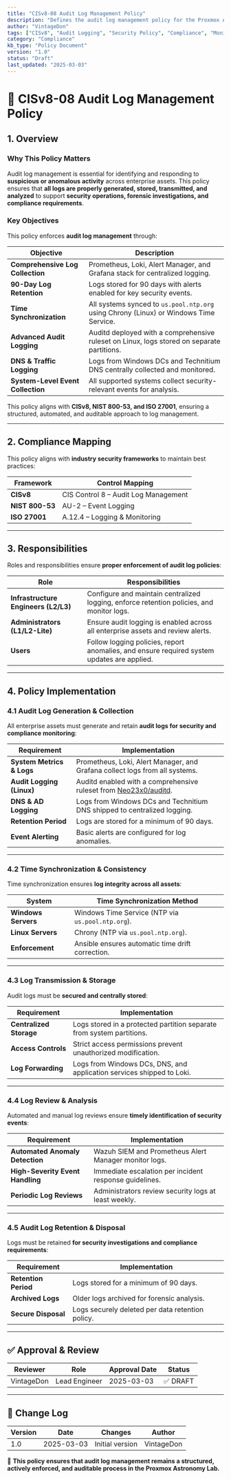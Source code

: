 ```yaml
---
title: "CISv8-08 Audit Log Management Policy"
description: "Defines the audit log management policy for the Proxmox Astronomy Lab, ensuring logs are generated, stored, transmitted, and analyzed for security monitoring and compliance."
author: "VintageDon"
tags: ["CISv8", "Audit Logging", "Security Policy", "Compliance", "Monitoring"]
category: "Compliance"
kb_type: "Policy Document"
version: "1.0"
status: "Draft"
last_updated: "2025-03-03"
---
```


# **📜 CISv8-08 Audit Log Management Policy**

## **1. Overview**

### **Why This Policy Matters**

Audit log management is essential for identifying and responding to **suspicious or anomalous activity** across enterprise assets. This policy ensures that **all logs are properly generated, stored, transmitted, and analyzed** to support **security operations, forensic investigations, and compliance requirements**.

### **Key Objectives**

This policy enforces **audit log management** through:

| **Objective** | **Description** |
|--------------|----------------|
| **Comprehensive Log Collection** | Prometheus, Loki, Alert Manager, and Grafana stack for centralized logging. |
| **90-Day Log Retention** | Logs stored for 90 days with alerts enabled for key security events. |
| **Time Synchronization** | All systems synced to `us.pool.ntp.org` using Chrony (Linux) or Windows Time Service. |
| **Advanced Audit Logging** | Auditd deployed with a comprehensive ruleset on Linux, logs stored on separate partitions. |
| **DNS & Traffic Logging** | Logs from Windows DCs and Technitium DNS centrally collected and monitored. |
| **System-Level Event Collection** | All supported systems collect security-relevant events for analysis. |

This policy aligns with **CISv8, NIST 800-53, and ISO 27001**, ensuring a structured, automated, and auditable approach to log management.

---

## **2. Compliance Mapping**

This policy aligns with **industry security frameworks** to maintain best practices:

| **Framework** | **Control Mapping** |
|--------------|------------------|
| **CISv8** | CIS Control 8 – Audit Log Management |
| **NIST 800-53** | AU-2 – Event Logging |
| **ISO 27001** | A.12.4 – Logging & Monitoring |

---

## **3. Responsibilities**

Roles and responsibilities ensure **proper enforcement of audit log policies**:

| **Role** | **Responsibilities** |
|---------|----------------------|
| **Infrastructure Engineers (L2/L3)** | Configure and maintain centralized logging, enforce retention policies, and monitor logs. |
| **Administrators (L1/L2-Lite)** | Ensure audit logging is enabled across all enterprise assets and review alerts. |
| **Users** | Follow logging policies, report anomalies, and ensure required system updates are applied. |

---

## **4. Policy Implementation**

### **4.1 Audit Log Generation & Collection**

All enterprise assets must generate and retain **audit logs for security and compliance monitoring**:

| **Requirement** | **Implementation** |
|--------------|------------------|
| **System Metrics & Logs** | Prometheus, Loki, Alert Manager, and Grafana collect logs from all systems. |
| **Audit Logging (Linux)** | Auditd enabled with a comprehensive ruleset from [Neo23x0/auditd](https://github.com/Neo23x0/auditd). |
| **DNS & AD Logging** | Logs from Windows DCs and Technitium DNS shipped to centralized logging. |
| **Retention Period** | Logs are stored for a minimum of 90 days. |
| **Event Alerting** | Basic alerts are configured for log anomalies. |

---

### **4.2 Time Synchronization & Consistency**

Time synchronization ensures **log integrity across all assets**:

| **System** | **Time Synchronization Method** |
|------------|---------------------------|
| **Windows Servers** | Windows Time Service (NTP via `us.pool.ntp.org`). |
| **Linux Servers** | Chrony (NTP via `us.pool.ntp.org`). |
| **Enforcement** | Ansible ensures automatic time drift correction. |

---

### **4.3 Log Transmission & Storage**

Audit logs must be **secured and centrally stored**:

| **Requirement** | **Implementation** |
|--------------|------------------|
| **Centralized Storage** | Logs stored in a protected partition separate from system partitions. |
| **Access Controls** | Strict access permissions prevent unauthorized modification. |
| **Log Forwarding** | Logs from Windows DCs, DNS, and application services shipped to Loki. |

---

### **4.4 Log Review & Analysis**

Automated and manual log reviews ensure **timely identification of security events**:

| **Requirement** | **Implementation** |
|--------------|------------------|
| **Automated Anomaly Detection** | Wazuh SIEM and Prometheus Alert Manager monitor logs. |
| **High-Severity Event Handling** | Immediate escalation per incident response guidelines. |
| **Periodic Log Reviews** | Administrators review security logs at least weekly. |

---

### **4.5 Audit Log Retention & Disposal**

Logs must be retained **for security investigations and compliance requirements**:

| **Requirement** | **Implementation** |
|--------------|------------------|
| **Retention Period** | Logs stored for a minimum of 90 days. |
| **Archived Logs** | Older logs archived for forensic analysis. |
| **Secure Disposal** | Logs securely deleted per data retention policy. |

---

## **✅ Approval & Review**  

| **Reviewer** | **Role** | **Approval Date** | **Status** |
|-------------|---------|------------------|------------|
| VintageDon | Lead Engineer | 2025-03-03 | ✅ DRAFT |  

---

## **📜 Change Log**  

| **Version** | **Date** | **Changes** | **Author** |
|------------|---------|-------------|------------|
| 1.0 | 2025-03-03 | Initial version | VintageDon |

🚀 **This policy ensures that audit log management remains a structured, actively enforced, and auditable process in the Proxmox Astronomy Lab.**
